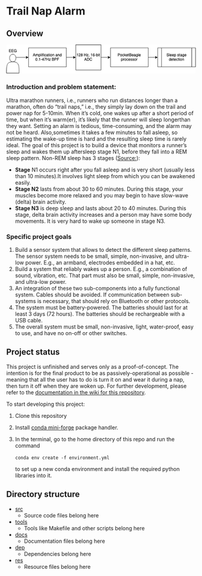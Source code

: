 # Trail Nap Alarm
## Overview
![Abstract block diagram](res/figures/docFigs/device_abstract.png)
### Introduction and problem statement:
Ultra marathon runners, i.e., runners who run distances longer than a marathon, often do “trail naps,” i.e., they simply lay down on the trail and power nap for 5-10min. When it’s cold, one wakes up after a short period of time, but when it’s warm(er), it’s likely that the runner will sleep longerthan they want. Setting an alarm is tedious, time-consuming, and the alarm may not be heard. Also,sometimes it takes a few minutes to fall asleep, so estimating the wake-up time is hard and the resulting sleep time is rarely ideal.
The goal of this project is to build a device that monitors a runner’s sleep and wakes them up aftersleep stage N1, before they fall into a REM sleep pattern. Non-REM sleep has 3 stages ([Source:](https://www.uofmhealth.org/health-library/hw48331)):
* **Stage** N1 occurs right after you fall asleep and is very short (usually less than 10 minutes).It involves light sleep from which you can be awakened easily.
* **Stage N2** lasts from about 30 to 60 minutes. During this stage, your muscles become more relaxed and you may begin to have slow-wave (delta) brain activity.
* **Stage N3** is deep sleep and lasts about 20 to 40 minutes. During this stage, delta brain activity increases and a person may have some body movements. It is very hard to wake up someone in stage N3.

### Specific project goals
1. Build a sensor system that allows to detect the different sleep patterns. The sensor system needs to be small, simple, non-invasive, and ultra-low power. E.g., an armband, electrodes embedded in a hat, etc.
2. Build a system that reliably wakes up a person. E.g., a combination of sound, vibration, etc. That part must also be small, simple, non-invasive, and ultra-low power.
3. An integration of these two sub-components into a fully functional system. Cables should be avoided. If communication between sub-systems is necessary, that should rely on Bluetooth or other protocols.
4. The system must be battery-powered. The batteries should last for at least 3 days (72 hours). The batteries should be rechargeable with a USB cable.
5. The overall system must be small, non-invasive, light, water-proof, easy to use, and have no on-off or other switches.

## Project status
This project is unfinished and serves only as a proof-of-concept. The intention is for the final product to be as passively-operational as possible - meaning that all the user has to do is turn it on and wear it during a nap, then turn it off when they are woken up. For further development, please refer to the [documentation in the wiki for this repository](https://github.com/cteusche/TrailNapAlarm/wiki).

To start developing this project:
1. Clone this repository
2. Install [conda mini-forge](https://github.com/conda-forge/miniforge) package handler.
3. In the terminal, go to the home directory of this repo and run the command 
   
   `conda env create -f environment.yml` 
   
   to set up a new conda environment and install the required python libraries into it.

## Directory structure
* [src](https://github.com/cteusche/tree/main/TrailNapAlarm/src)
    * Source code files belong here
* [tools](https://github.com/cteusche/tree/main/TrailNapAlarm/tools)
    * Tools like Makefile and other scripts belong here
* [docs](https://github.com/cteusche/tree/main/TrailNapAlarm/docs)
    * Documentation files belong here
* [dep](https://github.com/cteusche/tree/main/TrailNapAlarm/dep)
    * Dependencies belong here
* [res](https://github.com/cteusche/tree/main/TrailNapAlarm/res)
    * Resource files belong here

